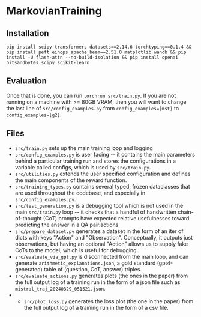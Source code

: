 # MarkovianTraining 

## Installation
```
pip install scipy transformers datasets==2.14.6 torchtyping==0.1.4 && pip install peft einops apache_beam==2.51.0 matplotlib wandb && pip install -U flash-attn --no-build-isolation && pip install openai bitsandbytes scipy scikit-learn 
```

## Evaluation
Once that is done, you can run `torchrun src/train.py`.
If you are not running on a machine with >= 80GB VRAM, then you will want to change the last line of `src/config_examples.py` from `config_examples=[mst]` to `config_examples=[g2]`.

## Files
* `src/train.py` sets up the main training loop and logging
* `src/config_examples.py` is user facing -- it contains the main parameters behind a particular training run and stores the configurations in a variable called configs, which is used by `src/train.py`. 
* `src/utilities.py` extends the user specified configuration and defines the main components of the reward function. 
* `src/training_types.py` contains several typed, frozen dataclasses that are used throughout the codebase, and especially in `src/config_examples.py`.
* `src/test_generation.py` is a debugging tool which is not used in the main `src/train.py` loop -- it checks that a handful of handwritten chain-of-thought (CoT) prompts have expected relative usefulnesses toward predicting the answer in a QA pair.actions
* `src/prepare_dataset.py` generates a dataset in the form of an iter of dicts with keys "Action" and "Observation". Conceptually, it outputs just observations, but having an optional "Action" allows us to supply fake CoTs to the model, which is useful for debugging.
* `src/evaluate_via_gpt.py` is disconnected from the main loop, and can generate `arithmetic_explanations.json`, a gold standard (gpt4-generated) table of (question, CoT, answer) triples. 
* `src/evaluate_actions.py` generates plots (the ones in the paper) from the full output log of a training run in the form of a json file such as `mistral_traj_20240329_051521.json`.
* * `src/plot_loss.py` generates the loss plot (the one in the paper) from the full output log of a training run in the form of a csv file.
